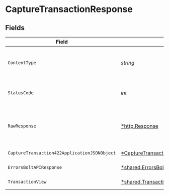 # CaptureTransactionResponse


## Fields

| Field                                                                                                    | Type                                                                                                     | Required                                                                                                 | Description                                                                                              |
| -------------------------------------------------------------------------------------------------------- | -------------------------------------------------------------------------------------------------------- | -------------------------------------------------------------------------------------------------------- | -------------------------------------------------------------------------------------------------------- |
| `ContentType`                                                                                            | *string*                                                                                                 | :heavy_check_mark:                                                                                       | HTTP response content type for this operation                                                            |
| `StatusCode`                                                                                             | *int*                                                                                                    | :heavy_check_mark:                                                                                       | HTTP response status code for this operation                                                             |
| `RawResponse`                                                                                            | [*http.Response](https://pkg.go.dev/net/http#Response)                                                   | :heavy_minus_sign:                                                                                       | Raw HTTP response; suitable for custom response parsing                                                  |
| `CaptureTransaction422ApplicationJSONObject`                                                             | [*CaptureTransaction422ApplicationJSON](../../models/operations/capturetransaction422applicationjson.md) | :heavy_minus_sign:                                                                                       | Unprocessable Entity                                                                                     |
| `ErrorsBoltAPIResponse`                                                                                  | [*shared.ErrorsBoltAPIResponse](../../models/shared/errorsboltapiresponse.md)                            | :heavy_minus_sign:                                                                                       | Generic Error Schema                                                                                     |
| `TransactionView`                                                                                        | [*shared.TransactionView](../../models/shared/transactionview.md)                                        | :heavy_minus_sign:                                                                                       | Capture Successful                                                                                       |